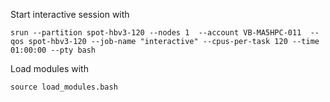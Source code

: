 Start interactive session with

```
srun --partition spot-hbv3-120 --nodes 1  --account VB-MA5HPC-011  --qos spot-hbv3-120 --job-name "interactive" --cpus-per-task 120 --time 01:00:00 --pty bash
```

Load modules with
```
source load_modules.bash
```